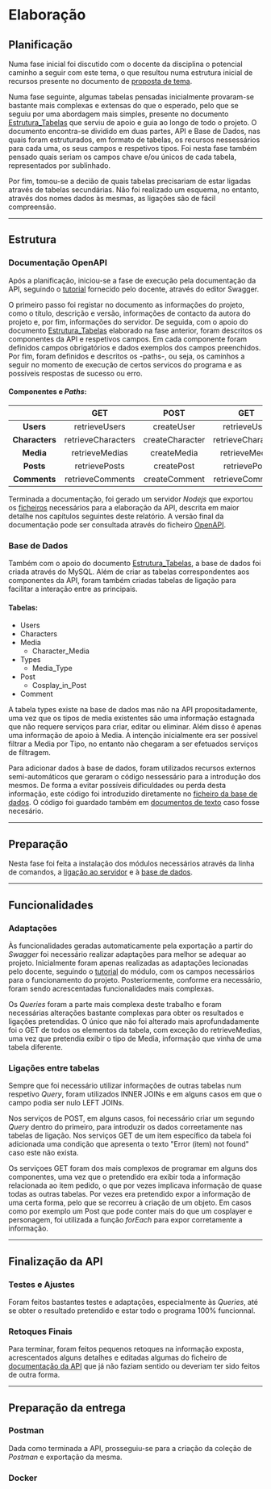 # Elaboração

## Planificação
Numa fase inicial foi discutido com o docente da disciplina o potencial caminho a seguir com este tema, o que resultou numa estrutura inicial de recursos presente no documento de [proposta de tema](https://github.com/inf24dw1g09/DW-Avaliacao-Final/blob/main/Documentos%20de%20Apoio/DWI_A06927_CamilaOlim_AvaliacaoFinal_Proposta.pdf). 

Numa fase seguinte, algumas tabelas pensadas inicialmente provaram-se bastante mais complexas e extensas do que o esperado, pelo que se seguiu por uma abordagem mais simples, presente no documento [Estrutura_Tabelas](https://github.com/inf24dw1g09/DW-Avaliacao-Final/blob/Parte-2/Documentos%20de%20apoio/Estrutura_Tabelas.pdf) que serviu de apoio e guia ao longo de todo o projeto. O documento encontra-se dividido em duas partes, API e Base de Dados, nas quais foram estruturados, em formato de tabelas, os recursos nessessários para cada uma, os seus campos e respetivos tipos. Foi nesta fase também pensado quais seriam os campos chave e/ou únicos de cada tabela, representados por sublinhado.

Por fim, tomou-se a decião de quais tabelas precisariam de estar ligadas através de tabelas secundárias. Não foi realizado um esquema, no entanto, através dos nomes dados às mesmas, as ligações são de fácil compreensão. 

---

## Estrutura
### Documentação OpenAPI
Após a planificação, iniciou-se a fase de execução pela documentação da API, seguindo o [tutorial](https://moodle.maieutica.pt/pluginfile.php/236631/mod_resource/content/2/INF-DW1-02_OpenAPI3.0.pdf) fornecido pelo docente, através do editor Swagger.

O primeiro passo foi registar no documento as informações do projeto, como o título, descrição e versão, informações de contacto da autora do projeto e, por fim, informações do servidor. De seguida, com o apoio do documento [Estrutura_Tabelas](https://github.com/inf24dw1g09/DW-Avaliacao-Final/blob/Parte-2/Documentos%20de%20apoio/Estrutura_Tabelas.pdf) elaborado na fase anterior, foram descritos os componentes da API e respetivos campos. Em cada componente foram definidos campos obrigatórios e dados exemplos dos campos preenchidos. Por fim, foram definidos e descritos os -paths-, ou seja, os caminhos a seguir no momento de execução de certos servicos do programa e as possíveis respostas de sucesso ou erro.

#### Componentes e _Paths_:  
|  | GET | POST | GET | PUT | DELETE |   
| :----: | :----: | :----: | :----: | :----: | :----: | 
| **Users** | retrieveUsers | createUser | retrieveUser | updateUser | deleteUser |
| **Characters** | retrieveCharacters | createCharacter | retrieveCharacter | updateCharacter | deleteCharacter |
| **Media** | retrieveMedias | createMedia | retrieveMedia | updateMedia | deleteMedia |
| **Posts** | retrievePosts | createPost | retrievePost | updatePost | deletePost |
| **Comments** | retrieveComments | createComment | retrieveComment | updateComment | deleteComment |  

Terminada a documentação, foi gerado um servidor _Nodejs_ que exportou os [ficheiros](https://github.com/inf24dw1g09/DW-Avaliacao-Final/tree/Parte-2/Parte2_%20Ficheiros) necessários para a elaboração da API, descrita em maior detalhe nos capítulos seguintes deste relatório. A versão final da documentação pode ser consultada através do ficheiro [OpenAPI](https://github.com/inf24dw1g09/DW-Avaliacao-Final/blob/Parte-2/Parte2_%20Ficheiros/api/openapi.yaml).

### Base de Dados
Também com o apoio do documento [Estrutura_Tabelas](https://github.com/inf24dw1g09/DW-Avaliacao-Final/blob/Parte-2/Documentos%20de%20apoio/Estrutura_Tabelas.pdf), a base de dados foi criada através do MySQL. Além de criar as tabelas correspondentes aos componentes da API, foram também criadas tabelas de ligação para facilitar a interação entre as principais.  
#### Tabelas:
- Users
- Characters
- Media
  - Character_Media
- Types
  - Media_Type
- Post
  - Cosplay_in_Post
- Comment   

A tabela types existe na base de dados mas não na API propositadamente, uma vez que os tipos de media existentes são uma informação estagnada que não requere serviços para criar, editar ou eliminar. Além disso é apenas uma informação de apoio à Media. A intenção inicialmente era ser possível filtrar a Media por Tipo, no entanto não chegaram a ser efetuados serviços de filtragem.

Para adicionar dados à base de dados, foram utilizados recursos externos semi-automáticos que geraram o código nessessário para a introdução dos mesmos. De forma a evitar possíveis dificuldades ou perda desta informação, este código foi introduzido diretamente no [ficheiro da base de dados](https://github.com/inf24dw1g09/DW-Avaliacao-Final/blob/Parte-2/Parte2_%20Ficheiros/db.sql). O código foi guardado também em [documentos de texto](https://github.com/inf24dw1g09/DW-Avaliacao-Final/tree/Parte-2/Documentos%20de%20apoio/txt%20files) caso fosse necesário. 

---

## Preparação
Nesta fase foi feita a instalação dos módulos necessários através da linha de comandos, a [ligação ao servidor](https://github.com/inf24dw1g09/DW-Avaliacao-Final/blob/Parte-2/Parte2_%20Ficheiros/index.js) e à [base de dados](https://github.com/inf24dw1g09/DW-Avaliacao-Final/blob/Parte-2/Parte2_%20Ficheiros/db.js).

---

## Funcionalidades
### Adaptações
Às funcionalidades geradas automaticamente pela exportação a partir do _Swagger_ foi necessário realizar adaptações para melhor se adequar ao projeto. Inicialmente foram apenas realizadas as adaptações lecionadas pelo docente, seguindo o [tutorial](https://moodle.maieutica.pt/pluginfile.php/236631/mod_resource/content/2/INF-DW1-02_OpenAPI3.0.pdf) do módulo, com os campos necessários para o funcionamento do projeto. Posteriormente, conforme era necessário, foram sendo acrescentadas funcionalidades mais complexas.

Os _Queries_ foram a parte mais complexa deste trabalho e foram necessárias alterações bastante complexas para obter os resultados e ligações pretendidas. O único que não foi alterado mais aprofundadamente foi o GET de todos os elementos da tabela, com exceção do retrieveMedias, uma vez que pretendia exibir o tipo de Media, informação que vinha de uma tabela diferente.   
### Ligações entre tabelas
Sempre que foi necessário utilizar informações de outras tabelas num respetivo _Query_, foram utilizados INNER JOINs e em alguns casos em que o campo podia ser nulo LEFT JOINs. 

Nos serviços de POST, em alguns casos, foi necessário criar um segundo _Query_ dentro do primeiro, para introduzir os dados correetamente nas tabelas de ligação. Nos serviços GET de um item específico da tabela foi adicionada uma condição que apresenta o texto "Error (item) not found" caso este não exista. 

Os serviçoes GET foram dos mais complexos de programar em alguns dos componentes, uma vez que o pretendido era exibir toda a informação relacionada ao item pedido, o que por vezes implicava informação de quase todas as outras tabelas. Por vezes era pretendido expor a informação de uma certa forma, pelo que se recorreu à criação de um objeto. Em casos como por exemplo um Post que pode conter mais do que um cosplayer e personagem, foi utilizada a função _forEach_ para expor corretamente a informação.

---

## Finalização da API
### Testes e Ajustes
Foram feitos bastantes testes e adaptações, especialmente às _Queries_, até se obter o resultado pretendido e estar todo o programa 100% funcionnal. 
### Retoques Finais
Para terminar, foram feitos pequenos retoques na informação exposta, acrescentados alguns detalhes e editadas algumas do ficheiro de [documentação da API]((https://github.com/inf24dw1g09/DW-Avaliacao-Final/blob/Parte-2/Parte2_%20Ficheiros/api/openapi.yaml)) que já não faziam sentido ou deveriam ter sido feitos de outra forma.

---

## Preparação da entrega
### Postman
Dada como terminada a API, prosseguiu-se para a criação da coleção de _Postman_ e exportação da mesma. 
### Docker
